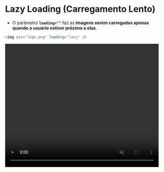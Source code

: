 # Lazy Loading (Carregamento Lento)

- O parâmetro **`loading=""`** faz as **imagens serem carregadas apenas quando o usuário estiver próximo a elas**.

```html
<img src="logo.png" loading="lazy" />
```

<video width="500" height="400" controls loop muted>
  <source src="./assets/lazyload.webm" type="video/webm">
  Seu navegador não suporta a tag vídeo do HTML5
</video>
